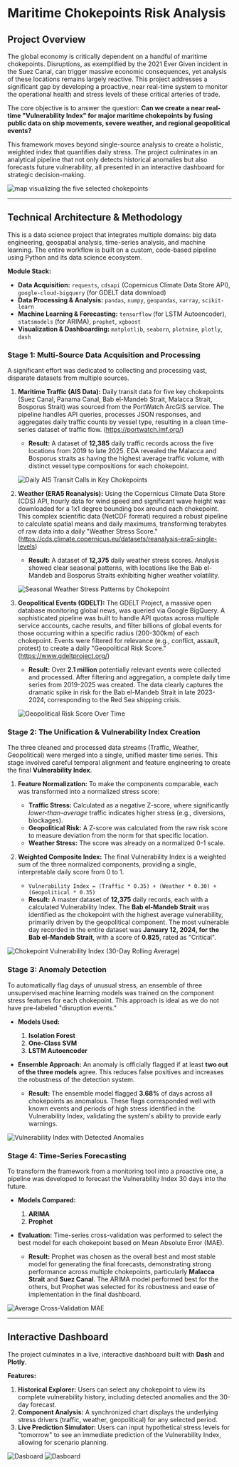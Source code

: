 # Maritime Chokepoints Risk Analysis

## Project Overview

The global economy is critically dependent on a handful of maritime chokepoints. Disruptions, as exemplified by the 2021 Ever Given incident in the Suez Canal, can trigger massive economic consequences, yet analysis of these locations remains largely reactive. This project addresses a significant gap by developing a proactive, near real-time system to monitor the operational health and stress levels of these critical arteries of trade.

The core objective is to answer the question: **Can we create a near real-time "Vulnerability Index" for major maritime chokepoints by fusing public data on ship movements, severe weather, and regional geopolitical events?**

This framework moves beyond single-source analysis to create a holistic, weighted index that quantifies daily stress. The project culminates in an analytical pipeline that not only detects historical anomalies but also forecasts future vulnerability, all presented in an interactive dashboard for strategic decision-making.

![map visualizing the five selected chokepoints](plots/chokepoints_map.jpeg)

---

## Technical Architecture & Methodology

This is a data science project that integrates multiple domains: big data engineering, geospatial analysis, time-series analysis, and machine learning. The entire workflow is built on a custom, code-based pipeline using Python and its data science ecosystem.

**Module Stack:**
*   **Data Acquisition:** `requests`, `cdsapi` (Copernicus Climate Data Store API), `google-cloud-bigquery` (for GDELT data download)
*   **Data Processing & Analysis:** `pandas`, `numpy`, `geopandas`, `xarray`, `scikit-learn`
*   **Machine Learning & Forecasting:** `tensorflow` (for LSTM Autoencoder), `statsmodels` (for ARIMA), `prophet`, `xgboost`
*   **Visualization & Dashboarding:** `matplotlib`, `seaborn`, `plotnine`, `plotly`, `dash`

### Stage 1: Multi-Source Data Acquisition and Processing

A significant effort was dedicated to collecting and processing vast, disparate datasets from multiple sources.

1.  **Maritime Traffic (AIS Data):** Daily transit data for five key chokepoints (Suez Canal, Panama Canal, Bab el-Mandeb Strait, Malacca Strait, Bosporus Strait) was sourced from the PortWatch ArcGIS service. The pipeline handles API queries, processes JSON responses, and aggregates daily traffic counts by vessel type, resulting in a clean time-series dataset of traffic flow. (https://portwatch.imf.org/)
    *   **Result:** A dataset of **12,385** daily traffic records across the five locations from 2019 to late 2025. EDA revealed the Malacca and Bosporus straits as having the highest average traffic volume, with distinct vessel type compositions for each chokepoint.

    ![Daily AIS Transit Calls in Key Chokepoints](plots/ais_transit_for_chokepoints.png)

3.  **Weather (ERA5 Reanalysis):** Using the Copernicus Climate Data Store (CDS) API, hourly data for wind speed and significant wave height was downloaded for a 1x1 degree bounding box around each chokepoint. This complex scientific data (NetCDF format) required a robust pipeline to calculate spatial means and daily maximums, transforming terabytes of raw data into a daily "Weather Stress Score." (https://cds.climate.copernicus.eu/datasets/reanalysis-era5-single-levels)
    *   **Result:** A dataset of **12,375** daily weather stress scores. Analysis showed clear seasonal patterns, with locations like the Bab el-Mandeb and Bosporus Straits exhibiting higher weather volatility.

    ![Seasonal Weather Stress Patterns by Chokepoint](plots/seasonal_weather_stress.png)

5.  **Geopolitical Events (GDELT):** The GDELT Project, a massive open database monitoring global news, was queried via Google BigQuery. A sophisticated pipeline was built to handle API quotas across multiple service accounts, cache results, and filter billions of global events for those occurring within a specific radius (200-300km) of each chokepoint. Events were filtered for relevance (e.g., conflict, assault, protest) to create a daily "Geopolitical Risk Score." (https://www.gdeltproject.org/)
    *   **Result:** Over **2.1 million** potentially relevant events were collected and processed. After filtering and aggregation, a complete daily time series from 2019-2025 was created. The data clearly captures the dramatic spike in risk for the Bab el-Mandeb Strait in late 2023-2024, corresponding to the Red Sea shipping crisis.

    ![Geopolitical Risk Score Over Time](plots/geo_risk_overtime.png)

### Stage 2: The Unification & Vulnerability Index Creation

The three cleaned and processed data streams (Traffic, Weather, Geopolitical) were merged into a single, unified master time series. This stage involved careful temporal alignment and feature engineering to create the final **Vulnerability Index**.

1.  **Feature Normalization:** To make the components comparable, each was transformed into a normalized stress score:
    *   **Traffic Stress:** Calculated as a negative Z-score, where significantly *lower-than-average* traffic indicates higher stress (e.g., diversions, blockages).
    *   **Geopolitical Risk:** A Z-score was calculated from the raw risk score to measure deviation from the norm for that specific location.
    *   **Weather Stress:** The score was already on a normalized 0-1 scale.

2.  **Weighted Composite Index:** The final Vulnerability Index is a weighted sum of the three normalized components, providing a single, interpretable daily score from 0 to 1.
    *   `Vulnerability Index = (Traffic * 0.35) + (Weather * 0.30) + (Geopolitical * 0.35)`
    *   **Result:** A master dataset of **12,375** daily records, each with a calculated Vulnerability Index. The **Bab el-Mandeb Strait** was identified as the chokepoint with the highest average vulnerability, primarily driven by the geopolitical component. The most vulnerable day recorded in the entire dataset was **January 12, 2024, for the Bab el-Mandeb Strait**, with a score of **0.825**, rated as "Critical".

![Chokepoint Vulnerability Index (30-Day Rolling Average)](plots/vulnerability_30day_avg.png)

### Stage 3: Anomaly Detection

To automatically flag days of unusual stress, an ensemble of three unsupervised machine learning models was trained on the component stress features for each chokepoint. This approach is ideal as we do not have pre-labeled "disruption events."

*   **Models Used:**
    1.  **Isolation Forest**
    2.  **One-Class SVM**
    3.  **LSTM Autoencoder**

*   **Ensemble Approach:** An anomaly is officially flagged if at least **two out of the three models** agree. This reduces false positives and increases the robustness of the detection system.
    *   **Result:** The ensemble model flagged **3.68%** of days across all chokepoints as anomalous. These flags corresponded well with known events and periods of high stress identified in the Vulnerability Index, validating the system's ability to provide early warnings.

![Vulnerability Index with Detected Anomalies](plots/vul_ind_with_anomalies.png)

### Stage 4: Time-Series Forecasting

To transform the framework from a monitoring tool into a proactive one, a pipeline was developed to forecast the Vulnerability Index 30 days into the future.

*   **Models Compared:**
    1.  **ARIMA**
    2.  **Prophet**

*   **Evaluation:** Time-series cross-validation was performed to select the best model for each chokepoint based on Mean Absolute Error (MAE).
    *   **Result:** Prophet was chosen as the overall best and most stable model for generating the final forecasts, demonstrating strong performance across multiple chokepoints, particularly **Malacca Strait** and **Suez Canal**. The ARIMA model performed best for the others, but Prophet was selected for its robustness and ease of implementation in the final dashboard.

![Average Cross-Validation MAE](plots/avg_cv_mae.png)

---

## Interactive Dashboard

The project culminates in a live, interactive dashboard built with **Dash** and **Plotly**.

**Features:**
1.  **Historical Explorer:** Users can select any chokepoint to view its complete vulnerability history, including detected anomalies and the 30-day forecast.
2.  **Component Analysis:** A synchronized chart displays the underlying stress drivers (traffic, weather, geopolitical) for any selected period.
3.  **Live Prediction Simulator:** Users can input hypothetical stress levels for "tomorrow" to see an immediate prediction of the Vulnerability Index, allowing for scenario planning.

![Dasboard](plots/dashboard1.jpeg)
![Dasboard](plots/dashboard2.jpeg)
